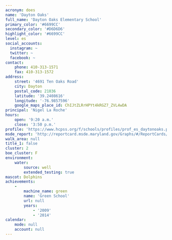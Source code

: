 ```yaml
---
acronym: does
name: 'Dayton Oaks'
full_name: 'Dayton Oaks Elementary School'
primary_color: '#6699CC'
secondary_color: '#D6D6D6'
highlight_color: '#6699CC'
level: es
social_accounts:
  instagram: ~
  twitter: ~
  facebook: ~
contact:
    phone: 410-313-1571
    fax: 410-313-1572
address:
    street: '4691 Ten Oaks Road'
    city: Dayton
    postal_code: 21036
    latitude: '39.2408616'
    longitude: '-76.9857596'
    google_maps_place_id: ChIJtZLRrHPYt4kRGZ7_ZVL4wDA
principal: 'Nigel La Roche'
hours:
    open: '9:20 a.m.'
    close: '3:50 p.m.'
profile: 'https://www.hcpss.org/f/schools/profiles/prof_es_daytonoaks.pdf'
msde_report: 'http://reportcard.msde.maryland.gov/Graphs/#/ReportCards/ReportCardSchool/1//1/13/0528/'
walk_area: null
title_1: false
cluster: 2
boe_cluster: F
environment:
    water:
        source: well
        extended_testing: true
mascot: Dolphins
achievements:
    -
        machine_name: green
        name: 'Green School'
        url: null
        years:
            - '2009'
            - '2014'
calendar:
    mode: null
    account: null
---
```

